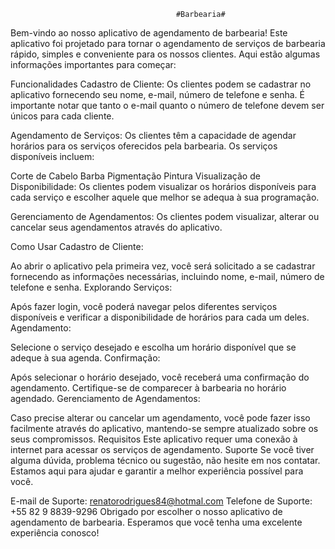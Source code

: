                                          #Barbearia#

Bem-vindo ao nosso aplicativo de agendamento de barbearia! Este aplicativo foi projetado para tornar o agendamento de serviços de barbearia rápido, simples e conveniente para os nossos clientes. Aqui estão algumas informações importantes para começar:

Funcionalidades
Cadastro de Cliente: Os clientes podem se cadastrar no aplicativo fornecendo seu nome, e-mail, número de telefone e senha. É importante notar que tanto o e-mail quanto o número de telefone devem ser únicos para cada cliente.

Agendamento de Serviços: Os clientes têm a capacidade de agendar horários para os serviços oferecidos pela barbearia. Os serviços disponíveis incluem:

Corte de Cabelo
Barba
Pigmentação
Pintura
Visualização de Disponibilidade: Os clientes podem visualizar os horários disponíveis para cada serviço e escolher aquele que melhor se adequa à sua programação.

Gerenciamento de Agendamentos: Os clientes podem visualizar, alterar ou cancelar seus agendamentos através do aplicativo.

Como Usar
Cadastro de Cliente:

Ao abrir o aplicativo pela primeira vez, você será solicitado a se cadastrar fornecendo as informações necessárias, incluindo nome, e-mail, número de telefone e senha.
Explorando Serviços:

Após fazer login, você poderá navegar pelos diferentes serviços disponíveis e verificar a disponibilidade de horários para cada um deles.
Agendamento:

Selecione o serviço desejado e escolha um horário disponível que se adeque à sua agenda.
Confirmação:

Após selecionar o horário desejado, você receberá uma confirmação do agendamento. Certifique-se de comparecer à barbearia no horário agendado.
Gerenciamento de Agendamentos:

Caso precise alterar ou cancelar um agendamento, você pode fazer isso facilmente através do aplicativo, mantendo-se sempre atualizado sobre os seus compromissos.
Requisitos
Este aplicativo requer uma conexão à internet para acessar os serviços de agendamento.
Suporte
Se você tiver alguma dúvida, problema técnico ou sugestão, não hesite em nos contatar. Estamos aqui para ajudar e garantir a melhor experiência possível para você.

E-mail de Suporte: renatorodrigues84@hotmal.com
Telefone de Suporte: +55 82 9 8839-9296
Obrigado por escolher o nosso aplicativo de agendamento de barbearia. Esperamos que você tenha uma excelente experiência conosco!